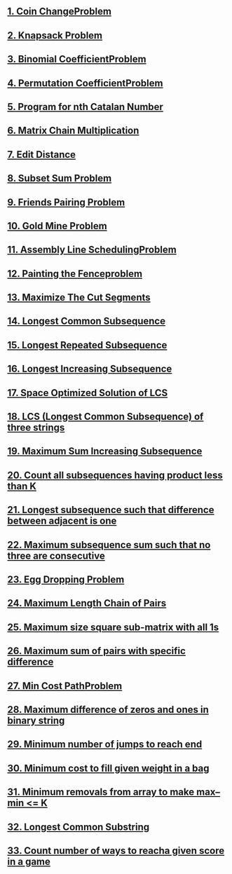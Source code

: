 ## [1. Coin ChangeProblem](https://github.com/singh7priyanshu/love_babbar_450_solutions/tree/main/dynamic_programming/Coin%20ChangeProblem)<br />
## [2. Knapsack Problem](https://github.com/singh7priyanshu/love_babbar_450_solutions/blob/main/dynamic_programming/Knapsack%20Problem.cpp)<br />
## [3. Binomial CoefficientProblem](https://github.com/singh7priyanshu/love_babbar_450_solutions/tree/main/dynamic_programming/Binomial%20CoefficientProblem)<br />
## [4. Permutation CoefficientProblem](https://github.com/singh7priyanshu/love_babbar_450_solutions/tree/main/dynamic_programming/Permutation%20CoefficientProblem)<br />
## [5. Program for nth Catalan Number](https://github.com/singh7priyanshu/love_babbar_450_solutions/tree/main/dynamic_programming/Program%20for%20nth%20Catalan%20Number)<br />
## [6. Matrix Chain Multiplication](https://github.com/singh7priyanshu/love_babbar_450_solutions/tree/main/dynamic_programming/Matrix%20Chain%20Multiplication)<br />
## [7. Edit Distance](https://github.com/singh7priyanshu/love_babbar_450_solutions/blob/main/strings/EDIT%20Distance%20%5BVery%20Imp%5D/sol.cpp)<br />
## [8. Subset Sum Problem](https://github.com/singh7priyanshu/love_babbar_450_solutions/tree/main/dynamic_programming/Subset%20Sum%20Problem)<br />
## [9. Friends Pairing Problem](https://github.com/singh7priyanshu/love_babbar_450_solutions/tree/main/dynamic_programming/Friends%20Pairing%20Problem)<br />
## [10. Gold Mine Problem](https://github.com/singh7priyanshu/love_babbar_450_solutions/tree/main/dynamic_programming/Gold%20Mine%20Problem)<br />
## [11. Assembly Line SchedulingProblem](https://github.com/singh7priyanshu/love_babbar_450_solutions/tree/main/dynamic_programming/Assembly%20Line%20SchedulingProblem)<br />
## [12. Painting the Fenceproblem](https://github.com/singh7priyanshu/love_babbar_450_solutions/tree/main/dynamic_programming/Painting%20the%20Fenceproblem)<br />
## [13. Maximize The Cut Segments](https://github.com/singh7priyanshu/love_babbar_450_solutions/tree/main/dynamic_programming/Maximize%20The%20Cut%20Segments)<br />
## [14. Longest Common Subsequence](https://github.com/singh7priyanshu/love_babbar_450_solutions/blob/main/strings/Find%20the%20longest%20common%20subsequence%20between%20two%20strings/sol.cpp)<br />
## [15. Longest Repeated Subsequence](https://github.com/singh7priyanshu/love_babbar_450_solutions/blob/main/strings/Find%20Longest%20Recurring%20Subsequence%20in%20String/sol.cpp)<br />
## [16. Longest Increasing Subsequence](https://github.com/singh7priyanshu/love_babbar_450_solutions/tree/main/dynamic_programming/Longest%20Increasing%20Subsequence)<br />
## [17. Space Optimized Solution of LCS](https://github.com/singh7priyanshu/love_babbar_450_solutions/tree/main/dynamic_programming/Space%20Optimized%20Solution%20of%20LCS)<br />
## [18. LCS (Longest Common Subsequence) of three strings](https://github.com/singh7priyanshu/love_babbar_450_solutions/tree/main/dynamic_programming/LCS%20(Longest%20Common%20Subsequence)%20of%20three%20strings)<br />
## [19. Maximum Sum Increasing Subsequence](https://github.com/singh7priyanshu/love_babbar_450_solutions/tree/main/dynamic_programming/Maximum%20Sum%20Increasing%20Subsequence)<br />
## [20. Count all subsequences having product less than K](https://github.com/singh7priyanshu/love_babbar_450_solutions/tree/main/dynamic_programming/Count%20all%20subsequences%20having%20product%20less%20than%20K)<br />
## [21. Longest subsequence such that difference between adjacent is one](https://github.com/singh7priyanshu/love_babbar_450_solutions/tree/main/dynamic_programming/Longest%20subsequence%20such%20that%20difference%20between%20adjacent%20is%20one)<br />
## [22. Maximum subsequence sum such that no three are consecutive](https://github.com/singh7priyanshu/love_babbar_450_solutions/tree/main/dynamic_programming/Maximum%20subsequence%20sum%20such%20that%20no%20three%20are%20consecutive)<br />
## [23. Egg Dropping Problem](https://github.com/singh7priyanshu/love_babbar_450_solutions/tree/main/dynamic_programming/Egg%20Dropping%20Problem)<br />
## [24. Maximum Length Chain of Pairs](https://github.com/singh7priyanshu/love_babbar_450_solutions/tree/main/dynamic_programming/Maximum%20Length%20Chain%20of%20Pairs)<br />
## [25. Maximum size square sub-matrix with all 1s](https://github.com/singh7priyanshu/love_babbar_450_solutions/tree/main/dynamic_programming/Maximum%20size%20square%20sub-matrix%20with%20all%201s)<br />
## [26. Maximum sum of pairs with specific difference](https://github.com/singh7priyanshu/love_babbar_450_solutions/tree/main/dynamic_programming/Maximum%20sum%20of%20pairs%20with%20specific%20difference)<br />
## [27. Min Cost PathProblem](https://github.com/singh7priyanshu/love_babbar_450_solutions/tree/main/dynamic_programming/Min%20Cost%20PathProblem)<br />
## [28. Maximum difference of zeros and ones in binary string](https://github.com/singh7priyanshu/love_babbar_450_solutions/tree/main/dynamic_programming/Maximum%20difference%20of%20zeros%20and%20ones%20in%20binary%20string)<br />
## [29. Minimum number of jumps to reach end](https://github.com/singh7priyanshu/love_babbar_450_solutions/blob/main/array/Minimum%20no.%20of%20Jumps%20to%20reach%20end%20of%20an%20array/sol.cpp)<br />
## [30. Minimum cost to fill given weight in a bag](https://github.com/singh7priyanshu/love_babbar_450_solutions/tree/main/dynamic_programming/Minimum%20cost%20to%20fill%20given%20weight%20in%20a%20bag)<br />
## [31. Minimum removals from array to make max–min <= K](https://github.com/singh7priyanshu/love_babbar_450_solutions/tree/main/dynamic_programming/Minimum%20removals%20from%20array%20to%20make%20max-min%20is%20less%20than%20or%20equal%20to%20K)<br />
## [32. Longest Common Substring](https://github.com/singh7priyanshu/love_babbar_450_solutions/tree/main/dynamic_programming/Longest%20Common%20Substring)<br />
## [33. Count number of ways to reacha given score in a game](https://github.com/singh7priyanshu/love_babbar_450_solutions/tree/main/dynamic_programming/Count%20number%20of%20ways%20to%20reacha%20given%20score%20in%20a%20game)<br />



